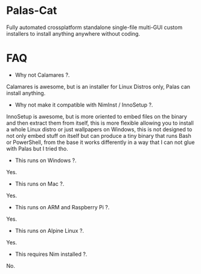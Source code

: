 # Palas-Cat

Fully automated crossplatform standalone single-file multi-GUI custom installers to install anything anywhere without coding.


# FAQ

- Why not Calamares ?.

Calamares is awesome, but is an installer for Linux Distros only, Palas can install anything.

- Why not make it compatible with NimInst / InnoSetup ?.

InnoSetup is awesome, but is more oriented to embed files on the binary and then extract them from itself,
this is more flexible allowing you to install a whole Linux distro or just wallpapers on Windows,
this is not designed to not only embed stuff on itself but can produce a tiny binary that runs Bash or PowerShell,
from the base it works differently in a way that I can not glue with Palas but I tried tho.

- This runs on Windows ?.

Yes.

- This runs on Mac ?.

Yes.

- This runs on ARM and Raspberry Pi ?.

Yes.

- This runs on Alpine Linux ?.

Yes.

- This requires Nim installed ?.

No.
